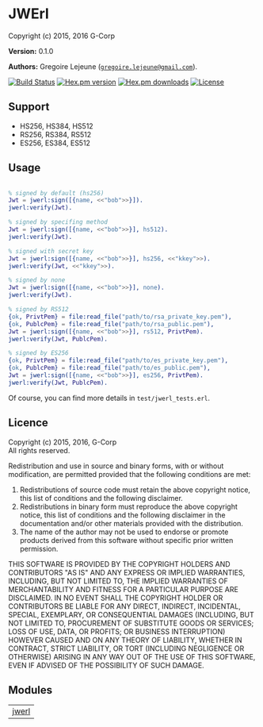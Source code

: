 

# JWErl #

Copyright (c) 2015, 2016 G-Corp

__Version:__ 0.1.0

__Authors:__ Gregoire Lejeune ([`gregoire.lejeune@gmail.com`](mailto:gregoire.lejeune@gmail.com)).

[![Build Status](https://travis-ci.org/emedia-project/jwerl.svg?branch=master)](https://travis-ci.org/emedia-project/jwerl)
[![Hex.pm version](https://img.shields.io/hexpm/v/jwerl.svg?style=flat-square)](https://hex.pm/packages/jwerl)
[![Hex.pm downloads](https://img.shields.io/hexpm/dt/jwerl.svg?style=flat-square)](https://hex.pm/packages/jwerl)
[![License](https://img.shields.io/hexpm/l/jwerl.svg?style=flat-square)](https://hex.pm/packages/jwerl)


## Support ##
* HS256, HS384, HS512
* RS256, RS384, RS512
* ES256, ES384, ES512



## Usage ##

```erlang

% signed by default (hs256)
Jwt = jwerl:sign([{name, <<"bob">>}]).
jwerl:verify(Jwt).

% signed by specifing method
Jwt = jwerl:sign([{name, <<"bob">>}], hs512).
jwerl:verify(Jwt).

% signed with secret key
Jwt = jwerl:sign([{name, <<"bob">>}], hs256, <<"kkey">>).
jwerl:verify(Jwt, <<"kkey">>).

% signed by none
Jwt = jwerl:sign([{name, <<"bob">>}], none).
jwerl:verify(Jwt).

% signed by RS512
{ok, PrivtPem} = file:read_file("path/to/rsa_private_key.pem"),
{ok, PublcPem} = file:read_file("path/to/rsa_public.pem"),
Jwt = jwerl:sign([{name, <<"bob">>}], rs512, PrivtPem).
jwerl:verify(Jwt, PublcPem).

% signed by ES256
{ok, PrivtPem} = file:read_file("path/to/es_private_key.pem"),
{ok, PublcPem} = file:read_file("path/to/es_public.pem"),
Jwt = jwerl:sign([{name, <<"bob">>}], es256, PrivtPem).
jwerl:verify(Jwt, PublcPem).

```

Of course, you can find more details in `test/jwerl_tests.erl`.


## Licence ##

Copyright (c) 2015, 2016, G-Corp<br />
All rights reserved.

Redistribution and use in source and binary forms, with or without modification, are permitted provided that the following conditions are met:

1. Redistributions of source code must retain the above copyright notice, this list of conditions and the following disclaimer.
1. Redistributions in binary form must reproduce the above copyright notice, this list of conditions and the following disclaimer in the documentation and/or other materials provided with the distribution.
1. The name of the author may not be used to endorse or promote products derived from this software without specific prior written permission.


THIS SOFTWARE IS PROVIDED BY THE COPYRIGHT HOLDERS AND CONTRIBUTORS "AS IS" AND ANY EXPRESS OR IMPLIED WARRANTIES, INCLUDING, BUT NOT LIMITED TO, THE IMPLIED WARRANTIES OF MERCHANTABILITY AND FITNESS FOR A PARTICULAR PURPOSE ARE DISCLAIMED. IN NO EVENT SHALL THE COPYRIGHT HOLDER OR CONTRIBUTORS BE LIABLE FOR ANY DIRECT, INDIRECT, INCIDENTAL, SPECIAL, EXEMPLARY, OR CONSEQUENTIAL DAMAGES (INCLUDING, BUT NOT LIMITED TO, PROCUREMENT OF SUBSTITUTE GOODS OR SERVICES; LOSS OF USE, DATA, OR PROFITS; OR BUSINESS INTERRUPTION) HOWEVER CAUSED AND ON ANY THEORY OF LIABILITY, WHETHER IN CONTRACT, STRICT LIABILITY, OR TORT (INCLUDING NEGLIGENCE OR OTHERWISE) ARISING IN ANY WAY OUT OF THE USE OF THIS SOFTWARE, EVEN IF ADVISED OF THE POSSIBILITY OF SUCH DAMAGE.


## Modules ##


<table width="100%" border="0" summary="list of modules">
<tr><td><a href="jwerl.md" class="module">jwerl</a></td></tr></table>

